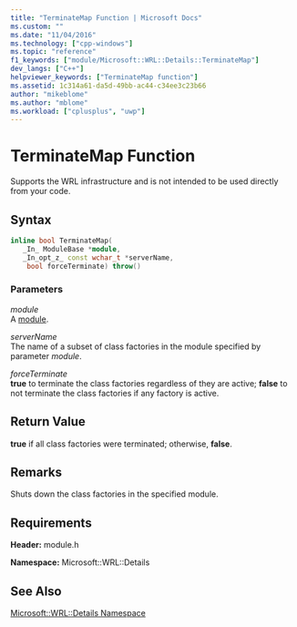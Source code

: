 ```yaml
---
title: "TerminateMap Function | Microsoft Docs"
ms.custom: ""
ms.date: "11/04/2016"
ms.technology: ["cpp-windows"]
ms.topic: "reference"
f1_keywords: ["module/Microsoft::WRL::Details::TerminateMap"]
dev_langs: ["C++"]
helpviewer_keywords: ["TerminateMap function"]
ms.assetid: 1c314a61-da5d-49bb-ac44-c34ee3c23b66
author: "mikeblome"
ms.author: "mblome"
ms.workload: ["cplusplus", "uwp"]
---
```

# TerminateMap Function

Supports the WRL infrastructure and is not intended to be used directly from your code.

## Syntax

```cpp
inline bool TerminateMap(
   _In_ ModuleBase *module,
   _In_opt_z_ const wchar_t *serverName,
    bool forceTerminate) throw()  
```

### Parameters

*module*  
A [module](../windows/module-class.md).

*serverName*  
The name of a subset of class factories in the module specified by parameter *module*.

*forceTerminate*  
**true** to terminate the class factories regardless of they are active; **false** to not terminate the class factories if any factory is active.

## Return Value

**true** if all class factories were terminated; otherwise, **false**.

## Remarks

Shuts down the class factories in the specified module.

## Requirements

**Header:** module.h

**Namespace:** Microsoft::WRL::Details

## See Also

[Microsoft::WRL::Details Namespace](../windows/microsoft-wrl-details-namespace.md)